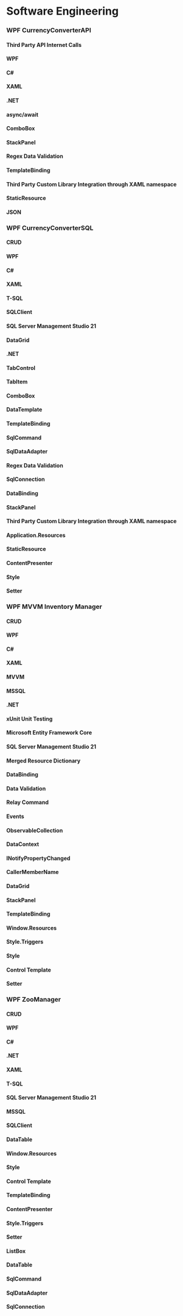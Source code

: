 # Software Engineering

### WPF CurrencyConverterAPI

#### Third Party API Internet Calls
#### WPF
#### C#
#### XAML
#### .NET
#### async/await
#### ComboBox
#### StackPanel
#### Regex Data Validation
#### TemplateBinding
#### Third Party Custom Library Integration through XAML namespace
#### StaticResource
#### JSON

### WPF CurrencyConverterSQL
#### CRUD
#### WPF
#### C#
#### XAML
#### T-SQL
#### SQLClient
#### SQL Server Management Studio 21
#### DataGrid
#### .NET
#### TabControl
#### TabItem
#### ComboBox
#### DataTemplate
#### TemplateBinding
#### SqlCommand
#### SqlDataAdapter
#### Regex Data Validation
#### SqlConnection
#### DataBinding
#### StackPanel
#### Third Party Custom Library Integration through XAML namespace
#### Application.Resources
#### StaticResource
#### ContentPresenter
#### Style
#### Setter

### WPF MVVM Inventory Manager
#### CRUD
#### WPF
#### C#
#### XAML
#### MVVM
#### MSSQL
#### .NET
#### xUnit Unit Testing
#### Microsoft Entity Framework Core
#### SQL Server Management Studio 21
#### Merged Resource Dictionary
#### DataBinding
#### Data Validation
#### Relay Command
#### Events
#### ObservableCollection
#### DataContext
#### INotifyPropertyChanged
#### CallerMemberName
#### DataGrid
#### StackPanel
#### TemplateBinding
#### Window.Resources
#### Style.Triggers
#### Style
#### Control Template
#### Setter

### WPF ZooManager
#### CRUD
#### WPF
#### C#
#### .NET
#### XAML
#### T-SQL
#### SQL Server Management Studio 21
#### MSSQL
#### SQLClient
#### DataTable
#### Window.Resources
#### Style
#### Control Template
#### TemplateBinding
#### ContentPresenter
#### Style.Triggers
#### Setter
#### ListBox
#### DataTable
#### SqlCommand
#### SqlDataAdapter
#### SqlConnection
